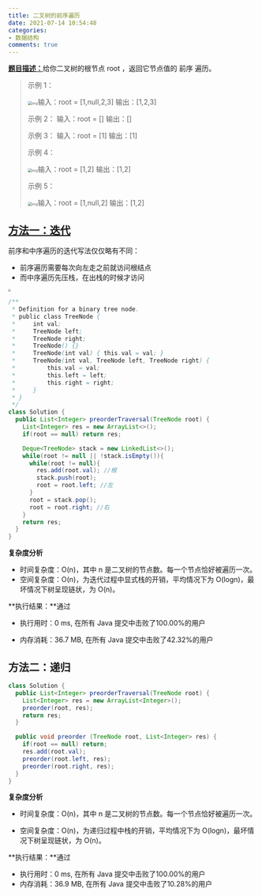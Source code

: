 ```yaml
---
title: 二叉树的前序遍历
date: 2021-07-14 10:54:48
categories:
- 数据结构
comments: true
---
```


[**题目描述：**](https://leetcode-cn.com/problems/binary-tree-preorder-traversal/)给你二叉树的根节点 root ，返回它节点值的 前序 遍历。

<!-- more --> 

> 示例 1：
>
> <img src="https://assets.leetcode.com/uploads/2020/09/15/inorder_1.jpg" alt="img" style="zoom:50%;" />输入：root = [1,null,2,3]
> 输出：[1,2,3]
>
> 示例 2：
> 输入：root = []
> 输出：[]
>
> 示例 3：
> 输入：root = [1]
> 输出：[1]
>
> 示例 4：
>
> <img src="https://assets.leetcode.com/uploads/2020/09/15/inorder_5.jpg" alt="img" style="zoom: 50%;" />输入：root = [1,2]
> 输出：[1,2]
>
> 示例 5：
>
> <img src="https://assets.leetcode.com/uploads/2020/09/15/inorder_4.jpg" alt="img" style="zoom:50%;" />输入：root = [1,null,2]
> 输出：[1,2]



## [方法一：迭代](https://leetcode-cn.com/problems/binary-tree-preorder-traversal/solution/er-cha-shu-de-qian-xu-bian-li-by-leetcode-solution/)

前序和中序遍历的迭代写法仅仅略有不同：

- 前序遍历需要每次向左走之前就访问根结点
- 而中序遍历先压栈，在出栈的时候才访问

<img src="https://img.youpin.mi-img.com/luban/m7rh4l0upa_22026080841626250514061.gif" style="zoom:33%;" />

```java
/**
 * Definition for a binary tree node.
 * public class TreeNode {
 *     int val;
 *     TreeNode left;
 *     TreeNode right;
 *     TreeNode() {}
 *     TreeNode(int val) { this.val = val; }
 *     TreeNode(int val, TreeNode left, TreeNode right) {
 *         this.val = val;
 *         this.left = left;
 *         this.right = right;
 *     }
 * }
 */
class Solution {
  public List<Integer> preorderTraversal(TreeNode root) {
    List<Integer> res = new ArrayList<>();
    if(root == null) return res;

    Deque<TreeNode> stack = new LinkedList<>();
    while(root != null || !stack.isEmpty()){
      while(root != null){
        res.add(root.val); //根
        stack.push(root);
        root = root.left; //左
      }
      root = stack.pop();
      root = root.right; //右
    }
    return res;
  }
}
```

**复杂度分析**

- 时间复杂度：O(n)，其中 n 是二叉树的节点数。每一个节点恰好被遍历一次。
- 空间复杂度：O(n)，为迭代过程中显式栈的开销，平均情况下为 O(logn)，最坏情况下树呈现链状，为 O(n)。

**执行结果：**通过 

- 执行用时：0 ms, 在所有 Java 提交中击败了100.00%的用户

- 内存消耗：36.7 MB, 在所有 Java 提交中击败了42.32%的用户



## 方法二：递归

```java
class Solution {
  public List<Integer> preorderTraversal(TreeNode root) {
    List<Integer> res = new ArrayList<Integer>();
    preorder(root, res);
    return res;
  }

  public void preorder (TreeNode root, List<Integer> res) {
    if(root == null) return;
    res.add(root.val);
    preorder(root.left, res);
    preorder(root.right, res);
  }
}
```

**复杂度分析**

- 时间复杂度：O(n)，其中 n 是二叉树的节点数。每一个节点恰好被遍历一次。

- 空间复杂度：O(n)，为递归过程中栈的开销，平均情况下为 O(logn)，最坏情况下树呈现链状，为 O(n)。

**执行结果：**通过 

- 执行用时：0 ms, 在所有 Java 提交中击败了100.00%的用户
- 内存消耗：36.9 MB, 在所有 Java 提交中击败了10.28%的用户